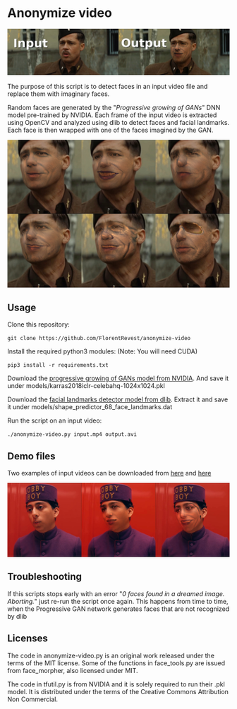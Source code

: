 Anonymize video
===============

![Video anonymization demo](imgs/inputoutput.jpg)

The purpose of this script is to detect faces in an input video file and replace
them with imaginary faces.

Random faces are generated by the "*Progressive growing of GANs*" DNN model
pre-trained by NVIDIA. Each frame of the input video is extracted using OpenCV
and analyzed using dlib to detect faces and facial landmarks. Each face is
then wrapped with one of the faces imagined by the GAN.

![Video anonymization demo](imgs/demo1.jpg)

Usage
-----

Clone this repository:

    git clone https://github.com/FlorentRevest/anonymize-video

Install the required python3 modules: (Note: You will need CUDA)

    pip3 install -r requirements.txt

Download the [progressive growing of GANs model from NVIDIA](https://drive.google.com/file/d/188K19ucknC6wg1R6jbuPEhTq9zoufOx4/view).
And save it under models/karras2018iclr-celebahq-1024x1024.pkl

Download the [facial landmarks detector model from dlib](http://dlib.net/files/shape_predictor_68_face_landmarks.dat.bz2).
Extract it and save it under models/shape_predictor_68_face_landmarks.dat

Run the script on an input video:

    ./anonymize-video.py input.mp4 output.avi

Demo files
----------

Two examples of input videos can be downloaded from [here](https://drive.google.com/file/d/1dlGd2YNSF1dX0_FwJpWICwfBGYai3z_v/view)
and [here](https://drive.google.com/file/d/1jcd7VHWGaUD1Npt9Ajbu4WL3L55p_IR1/view)

![Video anonymization demo](imgs/demo2.jpg)

Troubleshooting
---------------

If this scripts stops early with an error "*0 faces found in a dreamed image.
Aborting.*" just re-run the script once again. This happens from time to time,
when the Progressive GAN network generates faces that are not recognized by dlib

Licenses
--------

The code in anonymize-video.py is an original work released under the terms of
the MIT license. Some of the functions in face_tools.py are issued from
face_morpher, also licensed under MIT.

The code in tfutil.py is from NVIDIA and it is solely required to run their .pkl
model. It is distributed under the terms of the Creative Commons Attribution Non
Commercial.
